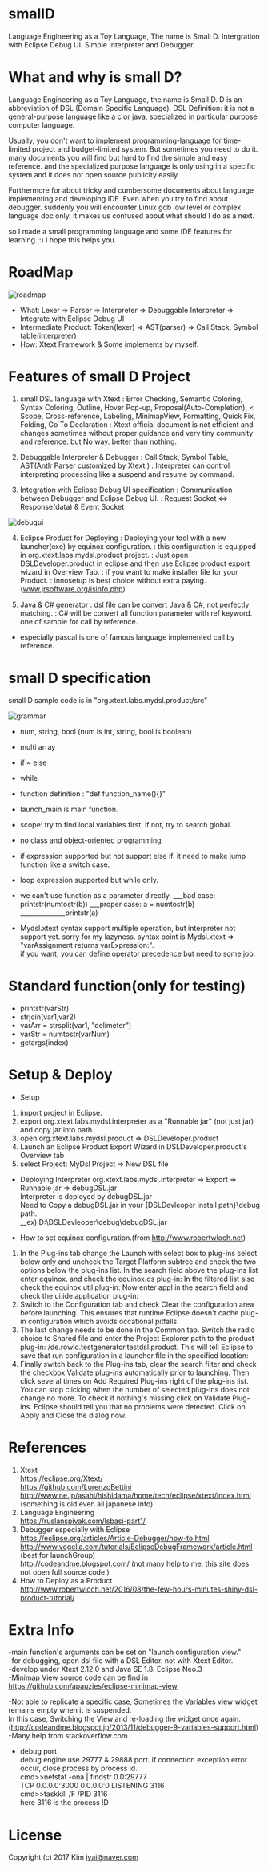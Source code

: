 # smallD
Language Engineering as a Toy Language, The name is Small D. Intergration with Eclipse Debug UI. Simple Interpreter and Debugger.

# What and why is small D?

Language Engineering as a Toy Language, the name is Small D. D is an abbreviation of DSL (Domain Specific Language).
DSL Definition: it is not a general-purpose language like a c or java, specialized in particular purpose computer language.

Usually, you don't want to implement programming-language for time-limited project and budget-limited system.
But sometimes you need to do it. many documents you will find but hard to find the simple and easy reference.
and the specialized purpose language is only using in a specific system and it does not open source publicity easily.

Furthermore for about tricky and cumbersome documents about language implementing and developing IDE.
Even when you try to find about debugger. suddenly you will encounter Linux gdb low level or complex language doc only.
it makes us confused about what should I do as a next.

so I made a small programming language and some IDE features for learning. :)
I hope this helps you.

# RoadMap
![roadmap](https://user-images.githubusercontent.com/13846660/28236758-70618150-6969-11e7-8913-98eb604a697b.png)
 
 - What: Lexer => Parser => Interpreter => Debuggable Interpreter => Integrate with Eclipse Debug UI
 - Intermediate Product: Token(lexer) => AST(parser) => Call Stack, Symbol table(interpreter)
 - How: Xtext Framework & Some implements by myself. </br>

# Features of small D Project

 1. small DSL language with Xtext
 : Error Checking, Semantic Coloring, Syntax Coloring, Outline, Hover Pop-up, Proposal(Auto-Completion), <
   Scope, Cross-reference, Labeling, MinimapView, Formatting, Quick Fix, Folding, Go To Declaration
 : Xtext official document is not efficient and changes sometimes without proper guidance and very tiny community and reference. 
 but No way. better than nothing. 
 
 
 2. Debuggable Interpreter & Debugger 
 : Call Stack, Symbol Table, AST(Antlr Parser customized by Xtext.)
 : Interpreter can control interpreting processing like a suspend and resume by command.


 3. Integration with Eclipse Debug UI specification
 : Communication between Debugger and Eclipse Debug UI. 
 : Request Socket <=> Response(data) & Event Socket
 
![debugui](https://user-images.githubusercontent.com/13846660/28236759-7064b104-6969-11e7-8896-cbf309b023eb.png)


 4. Eclipse Product for Deploying
 : Deploying your tool with a new launcher(exe) by equinox configuration.
 : this configuration is equipped in org.xtext.labs.mydsl.product project.
 : Just open DSLDeveloper.product in eclipse and then use Eclipse product export wizard in Overview Tab.
 : if you want to make installer file for your Product. 
 : innosetup is best choice without extra paying. (www.jrsoftware.org/isinfo.php)

 5. Java & C# generator
 : dsl file can be convert Java & C#, not perfectly matching.
 : C# will be convert all function parameter with ref keyword. one of sample for call by reference.
 * especially pascal is one of famous language implemented call by reference.

# small D specification

  small D sample code is in "org.xtext.labs.mydsl.product/src"
  
  ![grammar](https://user-images.githubusercontent.com/13846660/28236760-7066258e-6969-11e7-935a-c328ae9dabab.PNG)
  
 - num, string, bool (num is int, string, bool is boolean)
 - multi array
 - if ~ else
 - while
 - function definition : "def function_name(){}"
 - launch_main is main function.
 - scope: try to find local variables first. if not, try to search global.

 - no class and object-oriented programming.
 - if expression supported but not support else if. it need to make jump function like a switch case.
 - loop expression supported but while only.
 - we can't use function as a parameter directly. 
___bad case: printstr(numtostr(b)) 
___proper case: a = numtostr(b)
______________printstr(a)
 - Mydsl.xtext syntax support multiple operation, but interpreter not support yet. sorry for my lazyness.
    syntax point is Mydsl.xtext => "varAssignment returns varExpression:".<br/>
    if you want, you can define operator precedence but need to some job.<br/>

# Standard function(only for testing)

 - printstr(varStr)
 - strjoin(var1,var2)
 - varArr = strsplit(var1, "delimeter")
 - varStr = numtostr(varNum)
 - getargs(index)
 
# Setup & Deploy

 - Setup
  1. import project in Eclipse.
  2. export org.xtext.labs.mydsl.interpreter as a "Runnable jar" (not just jar) and copy jar into path.
  3. open org.xtext.labs.mydsl.product => DSLDeveloper.product
  4. Launch an Eclipse Product Export Wizard in DSLDeveloper.product's Overview tab
  5. select Project: MyDsl Project => New DSL file
  
 - Deploying Interpreter
 org.xtext.labs.mydsl.interpreter => Export => Runnable jar => debugDSL.jar </br>
 Interpreter is deployed by debugDSL.jar </br>
 Need to Copy a debugDSL.jar in your {DSLDevleoper install path}\debug path. </br>
 __ex) D:\DSLDevleoper\debug\debugDSL.jar </br>
 
 - How to set equinox configuration.(from http://www.robertwloch.net)
 1. In the Plug-ins tab change the Launch with select box to plug-ins select below only and uncheck the Target Platform subtree and check the two options below the plug-ins list.
In the search field above the plug-ins list enter equinox. and check the equinox.ds plug-in:
In the filtered list also check the equinox.util plug-in:
Now enter appl in the search field and check the ui.ide.application plug-in:
 2. Switch to the Configuration tab and check Clear the configuration area before launching. This ensures that runtime Eclipse doesn't cache plug-in configuration which avoids occational pitfalls.
 3. The last change needs to be done in the Common tab. Switch the radio choice to Shared file and enter the Project Explorer path to the product plug-in: /de.rowlo.testgenerator.testdsl.product. This will tell Eclipse to save that run configuration in a launcher file in the specified location:
 4. Finally switch back to the Plug-ins tab, clear the search filter and check the checkbox Validate plug-ins automatically prior to launching. Then click several times on Add Required Plug-ins right of the plug-ins list. You can stop clicking when the number of selected plug-ins does not change no more. To check if nothing's missing click on Validate Plug-ins. Eclipse should tell you that no problems were detected. Click on Apply and Close the dialog now.

# References

 1. Xtext<br/>
  https://eclipse.org/Xtext/<br/>
  https://github.com/LorenzoBettini<br/>
  http://www.ne.jp/asahi/hishidama/home/tech/eclipse/xtext/index.html (something is old even all japanese info)<br/>
 2. Language Engineering<br/>
  https://ruslanspivak.com/lsbasi-part1/<br/>
 3. Debugger especially with Eclipse<br/>
  https://eclipse.org/articles/Article-Debugger/how-to.html<br/>
  http://www.vogella.com/tutorials/EclipseDebugFramework/article.html (best for launchGroup)<br/>
  http://codeandme.blogspot.com/ (not many help to me, this site does not open full source code.)<br/>
 4. How to Deploy as a Product<br/>
  http://www.robertwloch.net/2016/08/the-few-hours-minutes-shiny-dsl-product-tutorial/<br/>
 
# Extra Info

 -main function's arguments can be set on "launch configuration view." <br/>
 -for debugging, open dsl file with a DSL Editor. not with Xtext Editor.<br/>
 -develop under Xtext 2.12.0 and Java SE 1.8. Eclipse Neo.3<br/>
 -Minimap View source code can be find in https://github.com/apauzies/eclipse-minimap-view<br/>

 -Not able to replicate a specific case, Sometimes the Variables view widget remains empty when it is suspended. <br/>
  In this case, Switching the View and re-loading the widget once again. <br/>
  (http://codeandme.blogspot.jp/2013/11/debugger-9-variables-support.html) <br/> 
 -Many help from stackoverflow.com.<br/>
 
 - debug port<br/>
 debug engine use 29777 & 29888 port. if connection exception error occur, close process by process id.<br/>
 cmd>>netstat -ona | findstr 0.0:29777<br/>
  TCP    0.0.0.0:3000      0.0.0.0:0              LISTENING       3116<br/>
 cmd>>taskkill /F /PID 3116<br/>
  here 3116 is the process ID<br/>
  
# License

 Copyright (c) 2017 Kim iyai@naver.com<br/>
